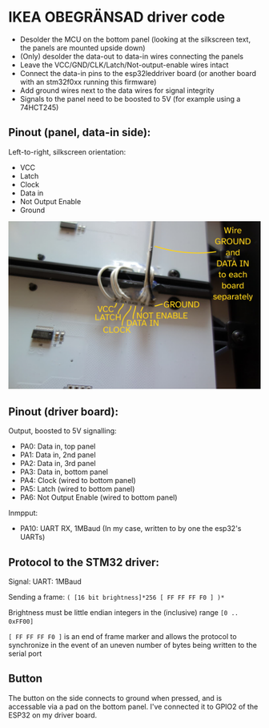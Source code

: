 
# IKEA OBEGRÄNSAD driver code

* Desolder the MCU on the bottom panel (looking at the silkscreen text, the panels are mounted upside down)
* (Only) desolder the data-out to data-in wires connecting the panels
* Leave the VCC/GND/CLK/Latch/Not-output-enable wires intact
* Connect the data-in pins to the esp32leddriver board (or another board with an stm32f0xx running this firmware)
* Add ground wires next to the data wires for signal integrity
* Signals to the panel need to be boosted to 5V (for example using a 74HCT245)

## Pinout (panel, data-in side):

Left-to-right, silkscreen orientation:

* VCC
* Latch
* Clock
* Data in
* Not Output Enable
* Ground

<img src="/img/obegraensad_panel_pinout.jpg" width="640">

## Pinout (driver board):

Output, boosted to 5V signalling:

* PA0: Data in, top panel
* PA1: Data in, 2nd panel
* PA2: Data in, 3rd panel
* PA3: Data in, bottom panel
* PA4: Clock (wired to bottom panel)
* PA5: Latch (wired to bottom panel)
* PA6: Not Output Enable (wired to bottom panel)

Inmpput:

* PA10: UART RX, 1MBaud (In my case, written to by one the esp32's UARTs)

## Protocol to the STM32 driver:

Signal: UART: 1MBaud

Sending a frame: `( [16 bit brightness]*256 [ FF FF FF F0 ] )*`

Brightness must be little endian integers in the (inclusive) range `[0 .. 0xFF00]`
 
`[ FF FF FF F0 ]` is an end of frame marker and allows the protocol to synchronize
in the event of an uneven number of bytes being written to the serial port

## Button

The button on the side connects to ground when pressed, and is accessable via a pad on the bottom panel.
I've connected it to GPIO2 of the ESP32 on my driver board.


